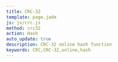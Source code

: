 ```yaml
---
title: CRC-32
template: page.jade
js: js/crc.js
method: crc32
action: Hash
auto_update: true
description: CRC-32 online hash function
keywords: CRC,CRC-32,online,hash
---
```

